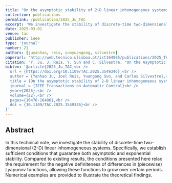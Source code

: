 ```yaml
---
title: "On the asymptotic stability of 2-D linear inhomogeneous systems"
collection: publications
permalink: /publication/2025_Ju_TAC
excerpt: 'We investigate the stability of discrete-time two-dimensional (2-D) linear inhomogeneous systems.'
date: 2025-03-01
venue: tac
publisher: ieee
type: 'journal'
number: 21
authors: [juyanhao, reis, sunyuangong, silvestre]
paperurl: 'http://web.tecnico.ulisboa.pt/ist164985/publications/2025_TAC_On_the_asymptotic_stability_of_2_D_linear_inhomogeneous_systems.pdf'
citation: 'Y. Ju, J. Reis, Y. Sun and C. Silvestre, "On the Asymptotic Stability of 2-D Linear Inhomogeneous Systems," in IEEE Transactions on Automatic Control, vol. 70, no. 8, pp. 5546-5552, Aug. 2025.'
bibtex: '@article{2025_Ju_TAC,<br />
  url = {https://doi.org/10.1109/TAC.2025.3549346},<br />
  author = {Yanhao Ju, Joel Reis, Yuangong Sun, and Carlos Silvestre},<br />
  title = {On the asymptotic stability of 2-D linear inhomogeneous systems},<br />
  journal = {IEEE Transactions on Automatic Control}<br />
  year={2025},<br />
  volume={22},<br />
  pages={16476-16486},<br />
  doi = {10.1109/TAC.2025.3549346}<br />
}'
---
```

**Abstract**
---
In this technical note, we investigate the stability of discrete-time two-dimensional (2-D) linear inhomogeneous systems.
Specifically, we establish sufficient conditions that guarantee both asymptotic and exponential stability.
Compared to existing results, the conditions presented here relax the requirement for the negative definiteness of differences in (piecewise) Lyapunov functions, allowing these functions to grow over certain periods.
Numerical examples are provided to illustrate the theoretical findings.
